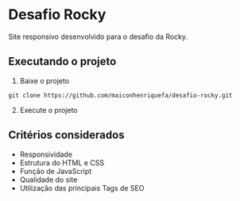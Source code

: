 # Desafio Rocky
Site responsivo desenvolvido para o desafio da Rocky.

## Executando o projeto
1. Baixe o projeto
~~~
git clone https://github.com/maiconhenriquefa/desafio-rocky.git
~~~
2. Execute o projeto 

## Critérios considerados
- Responsividade
- Estrutura do HTML e CSS
- Função de JavaScript
- Qualidade do site
- Utilização das principais Tags de SEO